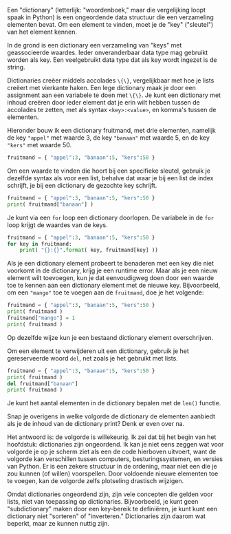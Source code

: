 Een "dictionary" (letterlijk: "woordenboek," maar die vergelijking loopt
spaak in Python) is een ongeordende data structuur die een verzameling
elementen bevat. Om een element te vinden, moet je de "key" ("sleutel")
van het element kennen.

In de grond is een dictionary een verzameling van "keys" met
geassocieerde waardes. Ieder onveranderbaar data type mag gebruikt
worden als key. Een veelgebruikt data type dat als key wordt ingezet is
de string.

Dictionaries creëer middels accolades `\{\}`, vergelijkbaar met hoe je
lists creëert met vierkante haken. Een lege dictionary maak je door een
assignment aan een variabele te doen met `\{\}`. Je kunt een dictionary
met inhoud creëren door ieder element dat je erin wilt hebben tussen de
accolades te zetten, met als syntax `<key>:<value>`, en komma's tussen
de elementen.

Hieronder bouw ik een dictionary fruitmand, met drie elementen, namelijk
de key `"appel"` met waarde 3, de key `"banaan"` met waarde 5, en de key
`"kers"` met waarde 50.

```python
fruitmand = { "appel":3, "banaan":5, "kers":50 }
```

Om een waarde te vinden die hoort bij een specifieke sleutel, gebruik je
dezelfde syntax als voor een list, behalve dat waar je bij een list de
index schrijft, je bij een dictionary de gezochte key schrijft.

```python
fruitmand = { "appel":3, "banaan":5, "kers":50 }
print( fruitmand["banaan"] )
```

Je kunt via een `for` loop een dictionary doorlopen. De variabele in de
`for` loop krijgt de waardes van de keys.

```python
fruitmand = { "appel":3, "banaan":5, "kers":50 }
for key in fruitmand:
    print( "{}:{}".format( key, fruitmand[key] ))
```

Als je een dictionary element probeert te benaderen met een key die niet
voorkomt in de dictionary, krijg je een runtime error. Maar als je een
nieuw element wilt toevoegen, kun je dat eenvoudigweg doen door een
waarde toe te kennen aan een dictionary element met de nieuwe key.
Bijvoorbeeld, om een `"mango"` toe te voegen aan de `fruitmand`, doe je
het volgende:

```python
fruitmand = { "appel":3, "banaan":5, "kers":50 }
print( fruitmand )
fruitmand["mango"] = 1
print( fruitmand )
```

Op dezelfde wijze kun je een bestaand dictionary element overschrijven.

Om een element te verwijderen uit een dictionary, gebruik je het
gereserveerde woord `del`, net zoals je het gebruikt met lists.

```python
fruitmand = { "appel":3, "banaan":5, "kers":50 }
print( fruitmand )
del fruitmand["banaan"]
print( fruitmand )
```

Je kunt het aantal elementen in de dictionary bepalen met de `len()`
functie.

Snap je overigens in welke volgorde de dictionary de elementen aanbiedt
als je de inhoud van de dictionary print? Denk er even over na.

Het antwoord is: de volgorde is willekeurig. Ik zei dat bij het begin
van het hoofdstuk: dictionaries zijn ongeordend. Ik kan je niet eens
zeggen wat voor volgorde je op je scherm ziet als een de code hierboven
uitvoert, want de volgorde kan verschillen tussen computers,
besturingssystemen, en versies van Python. Er is een zekere structuur in
de ordening, maar niet een die je zou kunnen (of willen) voorspellen.
Door voldoende nieuwe elementen toe te voegen, kan de volgorde zelfs
plotseling drastisch wijzigen.

Omdat dictionaries ongeordend zijn, zijn vele concepten die gelden voor
lists, niet van toepassing op dictionaries. Bijvoorbeeld, je kunt geen
"subdictionary" maken door een key-bereik te definiëren, je kunt kunt
een dictionary niet "sorteren" of "inverteren." Dictionaries zijn daarom
wat beperkt, maar ze kunnen nuttig zijn.
